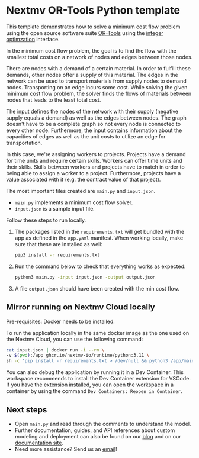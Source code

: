 # Nextmv OR-Tools Python template

This template demonstrates how to solve a minimum cost flow problem
using the open source software suite [OR-Tools][or-tools] using the [integer
optimzation][integer-optimization] interface.

In the minimum cost flow problem, the goal is to find the flow with
the smallest total costs on a network of nodes and edges between those nodes.

There are nodes with a demand of a certain material. In order to fulfill these
demands, other nodes offer a supply of this material. The edges in the network
can be used to transport materials from supply nodes to demand nodes.
Transporting on an edge incurs some cost. While solving the given minimum cost
flow problem, the solver finds the flows of materials between nodes that leads
to the least total cost.

The input defines the nodes of the network with their supply (negative supply
equals a demand) as well as the edges between nodes. The graph doesn't have to
be a complete graph so not every node is connected to every other node.
Furthermore, the input contains information about the capacities of edges as
well as the unit costs to utilize an edge for transportation.

In this case, we're assigning workers to projects. Projects have a demand for
time units and require certain skills. Workers can offer time units and their
skills. Skills between workers and projects have to match in order to being able
to assign a worker to a project. Furthermore, projects have a value associated
with it (e.g. the contract value of that project).

The most important files created are `main.py` and `input.json`.

* `main.py` implements a minimum cost flow solver.
* `input.json` is a sample input file.

Follow these steps to run locally.

1. The packages listed in the `requirements.txt` will get bundled with the app
   as defined in the `app.yaml` manifest. When working locally, make sure that
   these are installed as well:

    ```bash
    pip3 install -r requirements.txt
    ```

1. Run the command below to check that everything works as expected:

    ```bash
    python3 main.py -input input.json -output output.json
    ```

1. A file `output.json` should have been created with the min cost
   flow.

## Mirror running on Nextmv Cloud locally

Pre-requisites: Docker needs to be installed.

To run the application locally in the same docker image as the one used on the
Nextmv Cloud, you can use the following command:

```bash
cat input.json | docker run -i --rm \
-v $(pwd):/app ghcr.io/nextmv-io/runtime/python:3.11 \
sh -c 'pip install -r requirements.txt > /dev/null && python3 /app/main.py'
```

You can also debug the application by running it in a Dev Container. This
workspace recommends to install the Dev Container extension for VSCode. If you
have the extension installed, you can open the workspace in a container by using
the command `Dev Containers: Reopen in Container`.

## Next steps

* Open `main.py` and read through the comments to understand the model.
* Further documentation, guides, and API references about custom modeling and
  deployment can also be found on our [blog](https://www.nextmv.io/blog) and on
  our [documentation site](https://docs.nextmv.io).
* Need more assistance? Send us an [email](mailto:support@nextmv.io)!

[or-tools]: https://developers.google.com/optimization
[integer-optimization]: https://developers.google.com/optimization/mip

